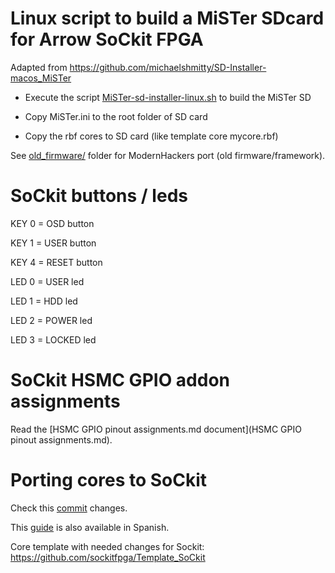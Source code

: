 # Linux script to build a MiSTer SDcard for Arrow SoCkit FPGA

Adapted from https://github.com/michaelshmitty/SD-Installer-macos_MiSTer

* Execute the script [MiSTer-sd-installer-linux.sh](MiSTer-sd-installer-linux.sh) to build the MiSTer SD

* Copy MiSTer.ini to the root folder of SD card

* Copy the rbf cores to SD card (like template core mycore.rbf)

See [old_firmware/](old_firmware/) folder for ModernHackers port (old firmware/framework).



# SoCkit buttons / leds

KEY 0 = OSD   button

KEY 1 = USER  button

KEY 4 = RESET button

LED 0 = USER led

LED 1 = HDD led

LED 2 = POWER led

LED 3 = LOCKED led



# SoCkit HSMC GPIO addon assignments

Read the [HSMC GPIO pinout assignments.md document](HSMC GPIO pinout assignments.md).



# Porting cores to SoCkit

Check this [commit](https://github.com/sockitfpga/Minimig-AGA_SoCkit/commit/7d8dc81285769225788ccfd990858f4c1b4fee2c) changes.

This [guide](Portando_a_SoCkit.md) is also available in Spanish.

Core template with needed changes for Sockit: https://github.com/sockitfpga/Template_SoCkit
